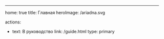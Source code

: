---
home: true
title: Главная
heroImage: /ariadna.svg

actions:
  - text: В руководство
    link: /guide.html
    type: primary